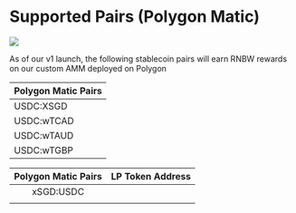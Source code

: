 # Supported Pairs (Polygon Matic)

![](<../../.gitbook/assets/photo\_2021-09-07\_10-18-44 (1).jpg>)

As of our v1 launch, the following stablecoin pairs will earn RNBW rewards on our custom AMM deployed on Polygon

| **Polygon Matic Pairs** |
| ----------------------- |
| USDC:XSGD               |
| USDC:wTCAD              |
| USDC:wTAUD              |
| USDC:wTGBP              |

| Polygon Matic Pairs | LP Token Address |
| :-----------------: | :--------------: |
|      xSGD:USDC      |                  |
|                     |                  |
